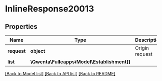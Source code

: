 # InlineResponse20013

## Properties
Name | Type | Description | Notes
------------ | ------------- | ------------- | -------------
**request** | **object** | Origin request | [optional] 
**list** | [**\Qwenta\Fulleapps\Model\Establishment[]**](Establishment.md) |  | [optional] 

[[Back to Model list]](../../README.md#documentation-for-models) [[Back to API list]](../../README.md#documentation-for-api-endpoints) [[Back to README]](../../README.md)


